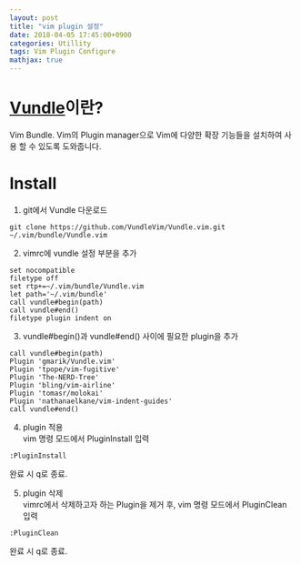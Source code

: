 ```yaml
---
layout: post
title: "vim plugin 설정"
date: 2018-04-05 17:45:00+0900
categories: Utillity
tags: Vim Plugin Configure
mathjax: true
---
```


# [Vundle](https://github.com/VundleVim/Vundle.vim)이란?
Vim Bundle. Vim의 Plugin manager으로 Vim에 다양한 확장 기능들을 설치하여 사용 할 수 있도록 도와줍니다.

# Install
1. git에서 Vundle 다운로드
~~~
git clone https://github.com/VundleVim/Vundle.vim.git ~/.vim/bundle/Vundle.vim
~~~
2. vimrc에 vundle 설정 부분을 추가
```viml
set nocompatible
filetype off
set rtp+=~/.vim/bundle/Vundle.vim
let path='~/.vim/bundle'
call vundle#begin(path)
call vundle#end()
filetype plugin indent on
```
3. vundle#begin()과 vundle#end() 사이에 필요한 plugin을 추가
```viml
call vundle#begin(path)
Plugin 'gmarik/Vundle.vim'
Plugin 'tpope/vim-fugitive'
Plugin 'The-NERD-Tree'
Plugin 'bling/vim-airline'
Plugin 'tomasr/molokai'
Plugin 'nathanaelkane/vim-indent-guides'
call vundle#end()
```

4. plugin 적용   
vim 명령 모드에서 PluginInstall 입력
```viml
:PluginInstall
```
완료 시 q로 종료.

5. plugin 삭제   
vimrc에서 삭제하고자 하는 Plugin을 제거 후, vim 명령 모드에서 PluginClean 입력
```viml
:PluginClean
```
완료 시 q로 종료.
